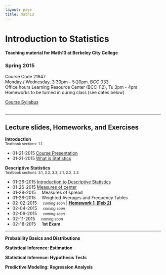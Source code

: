 ```yaml
---
layout: page
title: math13
---
```


# Introduction to Statistics

#### Teaching material for Math13 at Berkeley City College


### Spring 2015

Course Code 21947<br>
Monday / Wednesday, 3:30pm - 5:20pm. BCC 033<br>
Office hours Learning Resource Center (BCC 112), Tu 3pm - 4pm<br>
Homeworks to be turned in during class (see dates below)

<a class="graybutton" href="/teaching/math13/math13_spring2015_syllabus.pdf" target="_blank">Course Syllabus</a>
<br>
<br>

<!-- <iframe src="https://www.google.com/calendar/embed?showPrint=0&amp;showTabs=0&amp;showCalendars=0&amp;showTz=0&amp;height=500&amp;wkst=2&amp;bgcolor=%23ffffff&amp;src=8ll51p6hd92t7nm7dpio8j7s1g%40group.calendar.google.com&amp;color=%238C500B&amp;ctz=America%2FLos_Angeles" style=" border-width:0 " width="680" height="400" frameborder="0" scrolling="no"></iframe>
-->

<hr class="margin" />

## Lecture slides, Homeworks, and Exercises

**Introduction**
<br><small>Textbook sections: 1.1</small>

<ul class="listing">
	<li class="listing-item">
	  <time datetime="01-21-2015">01-21-2015</time>
	  <a href="https://docs.google.com/presentation/d/1UmNMjYYOmEVm8BGyjaoz-e9MBQS8yZOHwT0hJPdN0P4/pub?start=false&loop=false&delayms=3000" target="_blank">Course Presentation</a>
	</li>
	<li class="listing-item">
	  <time datetime="01-21-2015">01-21-2015</time>
	  <a href="https://docs.google.com/presentation/d/1Kb4kzobkNyBgoy5cxGs7zQ_6fm8tGpZ_sBvw_ygT_48/pub?start=false&loop=false&delayms=3000" target="_blank">What is Statistics</a>
	</li>
</ul>

**Descriptive Statistics**
<br><small>Textbook sections: 3.1, 3.2, 3.3, 2.1, 2.2, 2.3</small>

<ul class="listing">
	<li class="listing-item">
	  <time datetime="01-26-2015">01-26-2015</time>
	  <a href="https://docs.google.com/presentation/d/14XU_vLIBUh6yWfxhHxJwCl9irGKG3mCIntlZD6pjkVY/pub?start=false&loop=false&delayms=3000" target="_blank">Introduction to Descriptive Statistics</a>
	</li>
	<li class="listing-item">
	  <time datetime="01-26-2015">01-26-2015</time>
	  <a href="https://docs.google.com/presentation/d/1QCrikMs63EhU3TALiDXheaMKyAoqEGhz9z6oCxpIi2k/pub?start=false&loop=false&delayms=3000" target="_blank">Measures of center</a>
	</li>
	<li class="listing-item">
	  <time datetime="01-28-2015">01-28-2015</time>
	  &nbsp;&nbsp;&nbsp;&nbsp;Measures of spread &nbsp;&nbsp;
	</li>
	<li class="listing-item">
	  <time datetime="01-28-2015">01-28-2015</time>
	  &nbsp;&nbsp;&nbsp;&nbsp;Weighted Averages and Frequency Tables&nbsp;&nbsp;
	</li>
	<li class="listing-item">
	  <time datetime="02-02-2015">02-02-2015</time>
	  &nbsp;&nbsp;&nbsp;&nbsp;<em><small>coming soon</small></em>   | <b><a href="/teaching/math13/homework1_math13.pdf" target="_blank">Homework 1&nbsp;&nbsp;(Feb 2)</a></b>
	</li>
	<li class="listing-item">
	  <time datetime="02-04-2015">02-04-2015</time>
	  &nbsp;&nbsp;&nbsp;&nbsp;<em><small>coming soon</small></em>
	</li>
	<li class="listing-item">
	  <time datetime="02-09-2015">02-09-2015</time>
	  &nbsp;&nbsp;&nbsp;&nbsp;<em><small>coming soon</small></em>
	</li>
	<li class="listing-item">
	  <time datetime="02-11-2015">02-11-2015</time>
	  &nbsp;&nbsp;&nbsp;&nbsp;<em><small>coming soon</small></em>
	</li>
	<li class="listing-item">
	  <time datetime="02-18-2015">02-18-2015</time>
	  &nbsp;&nbsp;&nbsp;&nbsp;<b>1st Exam</b>
	</li>
</ul>

<hr/>

**Probability Basics and Distributions**

**Statistical Inference: Estimation**

**Statistical Inference: Hypothesis Tests**

**Predictive Modeling: Regression Analysis**



